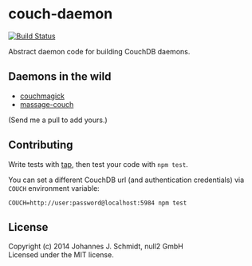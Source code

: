 # couch-daemon
[![Build Status](https://travis-ci.org/jo/couch-daemon.svg?branch=master)](https://travis-ci.org/jo/couch-daemon)

Abstract daemon code for building CouchDB daemons.

## Daemons in the wild
* [couchmagick](https://github.com/jo/couchmagick)
* [massage-couch](https://github.com/jo/massage-couch)

(Send me a pull to add yours.)

## Contributing
Write tests with [tap](https://github.com/isaacs/node-tap),
then test your code with `npm test`.

You can set a different CouchDB url (and authentication credentials) via `COUCH` environment variable:
```shell
COUCH=http://user:password@localhost:5984 npm test
```

## License
Copyright (c) 2014 Johannes J. Schmidt, null2 GmbH  
Licensed under the MIT license.
